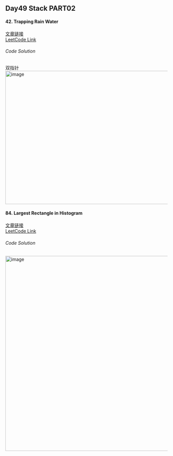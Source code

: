 ## Day49 Stack PART02  

#### 42. Trapping Rain Water  
[文章链接](https://programmercarl.com/0042.%E6%8E%A5%E9%9B%A8%E6%B0%B4.html)  
[LeetCode Link](https://leetcode.com/problems/trapping-rain-water/description/)  

###### Code Solution  
双指针  
<img width="597" height="415" alt="image" src="https://github.com/user-attachments/assets/2dacf8d4-349d-4cd5-ade0-8738eb3a35ee" />

#### 84. Largest Rectangle in Histogram  
[文章链接](https://programmercarl.com/0084.%E6%9F%B1%E7%8A%B6%E5%9B%BE%E4%B8%AD%E6%9C%80%E5%A4%A7%E7%9A%84%E7%9F%A9%E5%BD%A2.html)  
[LeetCode Link](https://leetcode.com/problems/largest-rectangle-in-histogram/description/)  

###### Code Solution  
<img width="589" height="607" alt="image" src="https://github.com/user-attachments/assets/303e88b8-fb62-41bd-b3cb-d8bb7449c377" />
